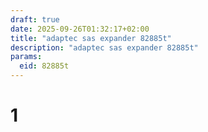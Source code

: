 ```yaml
---
draft: true
date: 2025-09-26T01:32:17+02:00
title: "adaptec sas expander 82885t"
description: "adaptec sas expander 82885t"
params:
  eid: 82885t
---
```

# 1
